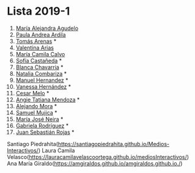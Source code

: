 # Lista 2019-1
1. [María Alejandra Agudelo](https://mariaaagudelo.github.io/Medios-Interactivos)
2. [Paula Andrea Ardila](https://ardilacasas.github.io/Paula-Ardila/)
3. [Tomás Arenas](https://tomasarenas.github.io/Medios-Interactivos/) *
4. [Valentina Arias](https://valentinaar99.github.io/Medios-Interactivos/)
5. [María Camila Calvo](https://camilacalvo.github.io/medios/)
6. [Sofía Castañeda](https://sofiacastaneda.github.io/Medios-Int/) *
7. [Blanca Chavarria](https://blanca10.github.io/MediosInteractivos/) *
8. [Natalia Combariza](https://nataliacombariza.github.io/mediosinteractivos/) *
9. [Manuel Hernandez](https://manuelhernandezleon.github.io/medios/) *
10. [Vanessa Hernández](https://vhernandezr.github.io/medios.interactivos/) *
11. [Cesar Melo](https://cesarmelo32.github.io/MediosInteractivos/) *
12. [Angie Tatiana Mendoza](https://atmendoza.github.io/Medios/) *
13. [Alejando Mora](https://alexopvp.github.io/Medios/) *
14. [Samuel Mujica](https://lapareddesamu.github.io/Medios/) *
15. [María José Neira](https://majoneira13.github.io/Medios-interactivos/) *
17. [Gabriela Rodríguez](https://grb10.github.io/medios/) *
18. [Juan Sebastián Rojas](https://juanserois.github.io/mediosInteractivos/) *

Santiago Piedrahita(https://santiagopiedrahita.github.io/Medios-Interactivos/)
Laura Camila Velasco(https://lauracamilavelascoortega.github.io/mediosInteractivos/)
Ana María Giraldo(https://amgiraldos.github.io/amgiraldos.github.io./)
